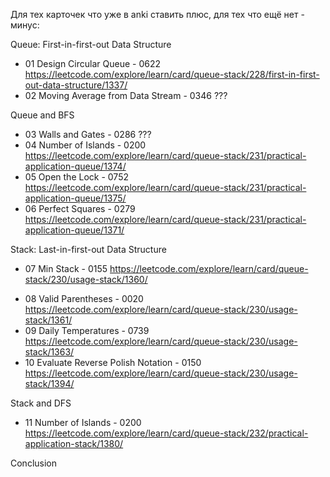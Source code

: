 Для тех карточек что уже в anki ставить плюс, для тех что ещё нет - минус:

Queue: First-in-first-out Data Structure

- 01 Design Circular Queue - 0622 https://leetcode.com/explore/learn/card/queue-stack/228/first-in-first-out-data-structure/1337/
- 02 Moving Average from Data Stream - 0346 ???

Queue and BFS

- 03 Walls and Gates - 0286 ???
- 04 Number of Islands - 0200 https://leetcode.com/explore/learn/card/queue-stack/231/practical-application-queue/1374/
- 05 Open the Lock - 0752 https://leetcode.com/explore/learn/card/queue-stack/231/practical-application-queue/1375/
- 06 Perfect Squares - 0279 https://leetcode.com/explore/learn/card/queue-stack/231/practical-application-queue/1371/

Stack: Last-in-first-out Data Structure

+ 07 Min Stack - 0155 https://leetcode.com/explore/learn/card/queue-stack/230/usage-stack/1360/
- 08 Valid Parentheses - 0020 https://leetcode.com/explore/learn/card/queue-stack/230/usage-stack/1361/
- 09 Daily Temperatures - 0739 https://leetcode.com/explore/learn/card/queue-stack/230/usage-stack/1363/
- 10 Evaluate Reverse Polish Notation - 0150 https://leetcode.com/explore/learn/card/queue-stack/230/usage-stack/1394/

Stack and DFS

- 11 Number of Islands - 0200 https://leetcode.com/explore/learn/card/queue-stack/232/practical-application-stack/1380/

Conclusion

